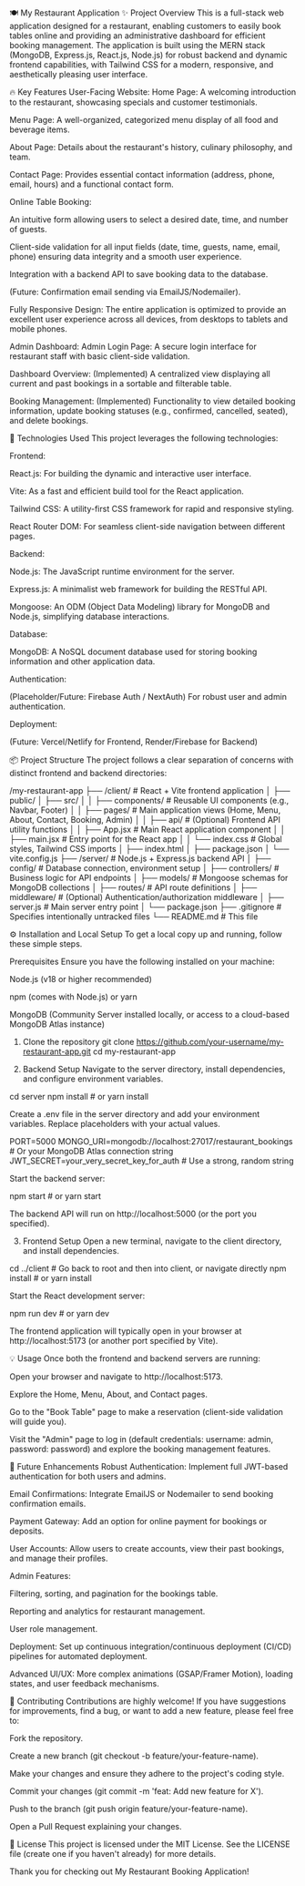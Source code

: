 🍽️ My Restaurant Application
✨ Project Overview
This is a full-stack web application designed for a restaurant, enabling customers to easily book tables online and providing an administrative dashboard for efficient booking management. The application is built using the MERN stack (MongoDB, Express.js, React.js, Node.js) for robust backend and dynamic frontend capabilities, with Tailwind CSS for a modern, responsive, and aesthetically pleasing user interface.

🔥 Key Features
User-Facing Website:
Home Page: A welcoming introduction to the restaurant, showcasing specials and customer testimonials.

Menu Page: A well-organized, categorized menu display of all food and beverage items.

About Page: Details about the restaurant's history, culinary philosophy, and team.

Contact Page: Provides essential contact information (address, phone, email, hours) and a functional contact form.

Online Table Booking:

An intuitive form allowing users to select a desired date, time, and number of guests.

Client-side validation for all input fields (date, time, guests, name, email, phone) ensuring data integrity and a smooth user experience.

Integration with a backend API to save booking data to the database.

(Future: Confirmation email sending via EmailJS/Nodemailer).

Fully Responsive Design: The entire application is optimized to provide an excellent user experience across all devices, from desktops to tablets and mobile phones.

Admin Dashboard:
Admin Login Page: A secure login interface for restaurant staff with basic client-side validation.

Dashboard Overview: (Implemented) A centralized view displaying all current and past bookings in a sortable and filterable table.

Booking Management: (Implemented) Functionality to view detailed booking information, update booking statuses (e.g., confirmed, cancelled, seated), and delete bookings.

🚀 Technologies Used
This project leverages the following technologies:

Frontend:

React.js: For building the dynamic and interactive user interface.

Vite: As a fast and efficient build tool for the React application.

Tailwind CSS: A utility-first CSS framework for rapid and responsive styling.

React Router DOM: For seamless client-side navigation between different pages.

Backend:

Node.js: The JavaScript runtime environment for the server.

Express.js: A minimalist web framework for building the RESTful API.

Mongoose: An ODM (Object Data Modeling) library for MongoDB and Node.js, simplifying database interactions.

Database:

MongoDB: A NoSQL document database used for storing booking information and other application data.

Authentication:

(Placeholder/Future: Firebase Auth / NextAuth) For robust user and admin authentication.

Deployment:

(Future: Vercel/Netlify for Frontend, Render/Firebase for Backend)

📦 Project Structure
The project follows a clear separation of concerns with distinct frontend and backend directories:

/my-restaurant-app
├── /client/              # React + Vite frontend application
│   ├── public/
│   ├── src/
│   │   ├── components/   # Reusable UI components (e.g., Navbar, Footer)
│   │   ├── pages/        # Main application views (Home, Menu, About, Contact, Booking, Admin)
│   │   ├── api/          # (Optional) Frontend API utility functions
│   │   ├── App.jsx       # Main React application component
│   │   ├── main.jsx      # Entry point for the React app
│   │   └── index.css     # Global styles, Tailwind CSS imports
│   ├── index.html
│   ├── package.json
│   └── vite.config.js
├── /server/              # Node.js + Express.js backend API
│   ├── config/           # Database connection, environment setup
│   ├── controllers/      # Business logic for API endpoints
│   ├── models/           # Mongoose schemas for MongoDB collections
│   ├── routes/           # API route definitions
│   ├── middleware/       # (Optional) Authentication/authorization middleware
│   ├── server.js         # Main server entry point
│   └── package.json
├── .gitignore            # Specifies intentionally untracked files
└── README.md             # This file

⚙️ Installation and Local Setup
To get a local copy up and running, follow these simple steps.

Prerequisites
Ensure you have the following installed on your machine:

Node.js (v18 or higher recommended)

npm (comes with Node.js) or yarn

MongoDB (Community Server installed locally, or access to a cloud-based MongoDB Atlas instance)

1. Clone the repository
git clone https://github.com/your-username/my-restaurant-app.git
cd my-restaurant-app

2. Backend Setup
Navigate to the server directory, install dependencies, and configure environment variables.

cd server
npm install # or yarn install

Create a .env file in the server directory and add your environment variables. Replace placeholders with your actual values.

PORT=5000
MONGO_URI=mongodb://localhost:27017/restaurant_bookings # Or your MongoDB Atlas connection string
JWT_SECRET=your_very_secret_key_for_auth # Use a strong, random string

Start the backend server:

npm start # or yarn start

The backend API will run on http://localhost:5000 (or the port you specified).

3. Frontend Setup
Open a new terminal, navigate to the client directory, and install dependencies.

cd ../client # Go back to root and then into client, or navigate directly
npm install # or yarn install

Start the React development server:

npm run dev # or yarn dev

The frontend application will typically open in your browser at http://localhost:5173 (or another port specified by Vite).

💡 Usage
Once both the frontend and backend servers are running:

Open your browser and navigate to http://localhost:5173.

Explore the Home, Menu, About, and Contact pages.

Go to the "Book Table" page to make a reservation (client-side validation will guide you).

Visit the "Admin" page to log in (default credentials: username: admin, password: password) and explore the booking management features.

🔮 Future Enhancements
Robust Authentication: Implement full JWT-based authentication for both users and admins.

Email Confirmations: Integrate EmailJS or Nodemailer to send booking confirmation emails.

Payment Gateway: Add an option for online payment for bookings or deposits.

User Accounts: Allow users to create accounts, view their past bookings, and manage their profiles.

Admin Features:

Filtering, sorting, and pagination for the bookings table.

Reporting and analytics for restaurant management.

User role management.

Deployment: Set up continuous integration/continuous deployment (CI/CD) pipelines for automated deployment.

Advanced UI/UX: More complex animations (GSAP/Framer Motion), loading states, and user feedback mechanisms.

🤝 Contributing
Contributions are highly welcome! If you have suggestions for improvements, find a bug, or want to add a new feature, please feel free to:

Fork the repository.

Create a new branch (git checkout -b feature/your-feature-name).

Make your changes and ensure they adhere to the project's coding style.

Commit your changes (git commit -m 'feat: Add new feature for X').

Push to the branch (git push origin feature/your-feature-name).

Open a Pull Request explaining your changes.

📄 License
This project is licensed under the MIT License. See the LICENSE file (create one if you haven't already) for more details.

Thank you for checking out My Restaurant Booking Application!